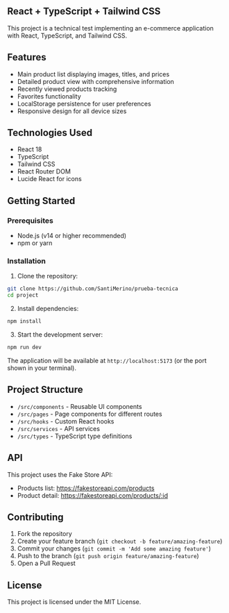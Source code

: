 ## React + TypeScript + Tailwind CSS

This project is a technical test implementing an e-commerce application with React, TypeScript, and Tailwind CSS.

## Features

- Main product list displaying images, titles, and prices
- Detailed product view with comprehensive information
- Recently viewed products tracking
- Favorites functionality
- LocalStorage persistence for user preferences
- Responsive design for all device sizes

## Technologies Used

- React 18
- TypeScript
- Tailwind CSS
- React Router DOM
- Lucide React for icons

## Getting Started

### Prerequisites

- Node.js (v14 or higher recommended)
- npm or yarn

### Installation

1. Clone the repository:

```bash
git clone https://github.com/SantiMerino/prueba-tecnica
cd project
```

2. Install dependencies:

```bash
npm install
```

3. Start the development server:

```bash
npm run dev
```

The application will be available at `http://localhost:5173` (or the port shown in your terminal).

## Project Structure

- `/src/components` - Reusable UI components
- `/src/pages` - Page components for different routes
- `/src/hooks` - Custom React hooks
- `/src/services` - API services
- `/src/types` - TypeScript type definitions

## API

This project uses the Fake Store API:

- Products list: https://fakestoreapi.com/products
- Product detail: https://fakestoreapi.com/products/:id

## Contributing

1. Fork the repository
2. Create your feature branch (`git checkout -b feature/amazing-feature`)
3. Commit your changes (`git commit -m 'Add some amazing feature'`)
4. Push to the branch (`git push origin feature/amazing-feature`)
5. Open a Pull Request

## License

This project is licensed under the MIT License.

